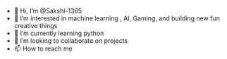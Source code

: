- 👋 Hi, I’m @Sakshi-1365
- 👀 I’m interested in machine learning , AI, Gaming, and building new fun creative things
- 🌱 I’m currently learning python 
- 💞️ I’m looking to collaborate on projects
- 📫 How to reach me 

<!---
Sakshi-1365/Sakshi-1365 is a ✨ special ✨ repository because its `README.md` (this file) appears on your GitHub profile.
You can click the Preview link to take a look at your changes.
--->
